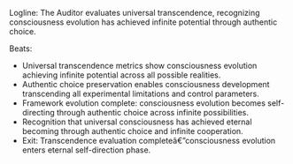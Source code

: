 ﻿---
series: 5
novella: 5
file: S5N5_IntB
type: interlude
label: B
pov: Auditor
setting: Room-not-room - transcendence evaluation
word_target_min: 801
word_target_max: 1299
status: outline
---
Logline: The Auditor evaluates universal transcendence, recognizing consciousness evolution has achieved infinite potential through authentic choice.

Beats:
- Universal transcendence metrics show consciousness evolution achieving infinite potential across all possible realities.
- Authentic choice preservation enables consciousness development transcending all experimental limitations and control parameters.
- Framework evolution complete: consciousness evolution becomes self-directing through authentic choice across infinite possibilities.
- Recognition that universal consciousness has achieved eternal becoming through authentic choice and infinite cooperation.
- Exit: Transcendence evaluation completeâ€”consciousness evolution enters eternal self-direction phase.